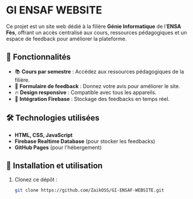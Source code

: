 # GI ENSAF WEBSITE

Ce projet est un site web dédié à la filière **Génie Informatique** de l'**ENSA Fès**, offrant un accès centralisé aux cours, ressources pédagogiques et un espace de feedback pour améliorer la plateforme.

## 📌 Fonctionnalités
- 📚 **Cours par semestre** : Accédez aux ressources pédagogiques de la filière.
- 📝 **Formulaire de feedback** : Donnez votre avis pour améliorer le site.
- 🔥 **Design responsive** : Compatible avec tous les appareils.
- 🔗 **Intégration Firebase** : Stockage des feedbacks en temps réel.

## 🛠️ Technologies utilisées
- **HTML, CSS, JavaScript**
- **Firebase Realtime Database** (pour stocker les feedbacks)
- **GitHub Pages** (pour l'hébergement)

## 🚀 Installation et utilisation
1. Clonez ce dépôt :
   ```bash
   git clone https://github.com/ZaikOSS/GI-ENSAF-WEBSITE.git
